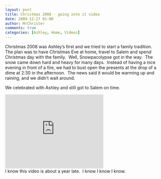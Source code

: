 ```yaml
---
layout: post
title: Christmas 2008 - going into it video
date: 2009-12-27 01:00
author: MrChrister
comments: true
categories: [Ashley, Home, Videos]
---
```

<p>Christmas 2008 was Ashley’s first and we tried to start a family tradition.  The plan was to have Christmas Eve at home, travel to Salem and spend Christmas day with the family.  Well, Snowpacolypse got in the way.  The snow came down hard and heavy for many days.  Instead of having a nice evening in front of a fire, we had to bust open the presents at the drop of a dime at 2:30 in the afternoon.  The news said it would be warming up and raining, and we didn’t wait around.</p>

<p>We celebrated with Ashley and still got to Salem on time.</p>

<iframe src="https://skydrive.live.com/embed?cid=F443C8FEC5D6FFCE&resid=F443C8FEC5D6FFCE%21235&authkey=AJLDKvQJWS0bhvI" width="320" height="240" frameborder="0" scrolling="no"></iframe>

<div>I know this video is about a year late.  I know I know I know.</div>
